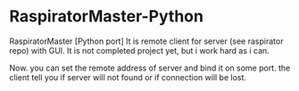 # RaspiratorMaster-Python
RaspiratorMaster [Python port]
It is remote client for server (see raspirator repo) with GUI. It is not completed project yet, but i work hard as i can.

Now. you can set the remote address of server and bind it on some port. the client tell you if server will not found or if connection will be lost.
